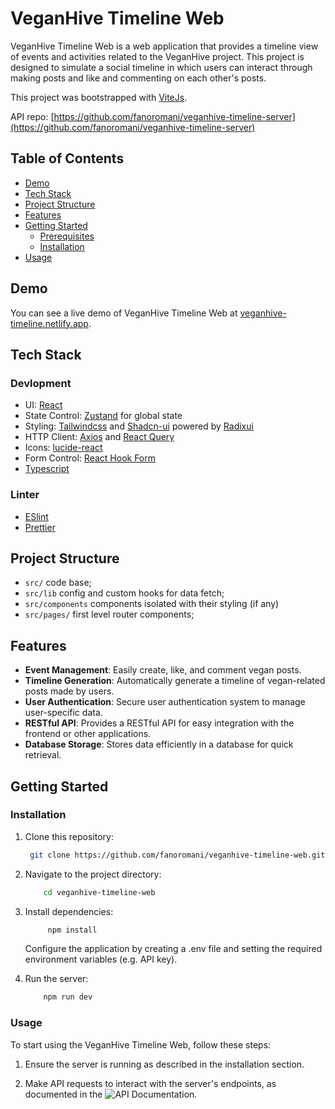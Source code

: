 # VeganHive Timeline Web

VeganHive Timeline Web is a web application that provides a timeline view of events and activities related to the VeganHive project. This project is designed to simulate a social timeline in which users can interact through making posts and like and commenting on each other's posts.

This project was bootstrapped with [ViteJs](https://vitejs.dev/).

API repo: [https://github.com/fanoromani/veganhive-timeline-server](https://github.com/fanoromani/veganhive-timeline-server)

## Table of Contents

- [Demo](#demo)
- [Tech Stack](#tech-stack)
- [Project Structure](#project-structure)
- [Features](#features)
- [Getting Started](#getting-started)
  - [Prerequisites](#prerequisites)
  - [Installation](#installation)
- [Usage](#usage)

## Demo

You can see a live demo of VeganHive Timeline Web at [veganhive-timeline.netlify.app](https://veganhive-timeline.netlify.app/).

## Tech Stack

### Devlopment

- UI: [React](https://reactjs.org/)
- State Control: [Zustand](https://github.com/pmndrs/zustand) for global state
- Styling: [Tailwindcss](https://tailwindcss.com/) and [Shadcn-ui](https://ui.shadcn.com/) powered by [Radixui](https://www.radix-ui.com/)
- HTTP Client: [Axios](https://github.com/axios/axios) and [React Query](https://tanstack.com/query/v3/)
- Icons: [lucide-react](https://lucide.dev/guide/packages/lucide-react)
- Form Control: [React Hook Form](https://react-hook-form.com/)
- [Typescript](https://www.typescriptlang.org/)

### Linter

- [ESlint](https://eslint.org/)
- [Prettier](https://github.com/prettier/prettier)

## Project Structure

- `src/` code base;
- `src/lib` config and custom hooks for data fetch;
- `src/components` components isolated with their styling (if any)
- `src/pages/` first level router components;

## Features

- **Event Management**: Easily create, like, and comment vegan posts.
- **Timeline Generation**: Automatically generate a timeline of vegan-related posts made by users.
- **User Authentication**: Secure user authentication system to manage user-specific data.
- **RESTful API**: Provides a RESTful API for easy integration with the frontend or other applications.
- **Database Storage**: Stores data efficiently in a database for quick retrieval.

## Getting Started

### Installation

1. Clone this repository:

   ```bash
    git clone https://github.com/fanoromani/veganhive-timeline-web.git
   ```

2. Navigate to the project directory:

   ```bash
       cd veganhive-timeline-web
   ```

3. Install dependencies:

   ```bash
        npm install
   ```

   Configure the application by creating a .env file and setting the required environment variables (e.g. API key).

4. Run the server:

   ```bash
       npm run dev
   ```

### Usage

To start using the VeganHive Timeline Web, follow these steps:

1.  Ensure the server is running as described in the installation section.

2.  Make API requests to interact with the server's endpoints, as documented in the ![API Documentation](https://github.com/fanoromani/veganhive-timeline-server#readme).
